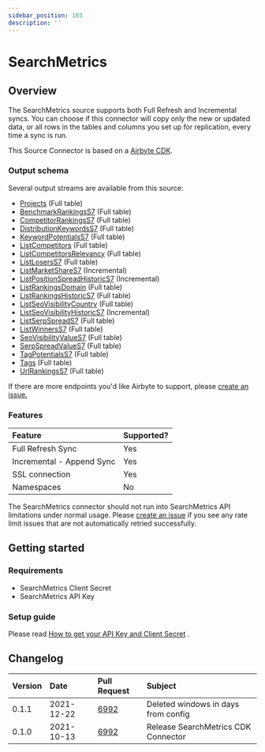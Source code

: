 ```yaml
---
sidebar_position: 103
description: ''
---
```


# SearchMetrics

## Overview

The SearchMetrics source supports both Full Refresh and Incremental syncs. You can choose if this connector will copy only the new or updated data, or all rows in the tables and columns you set up for replication, every time a sync is run.

This Source Connector is based on a [Airbyte CDK](https://docs.airbyte.io/connector-development/cdk-python).

### Output schema

Several output streams are available from this source:

* [Projects](https://developer.searchmetrics.com/docs/apiv4-documentation/ZG9jOjQwODQ5ODE-get-list-projects) \(Full table\)
* [BenchmarkRankingsS7](https://developer.searchmetrics.com/docs/apiv4-documentation/ZG9jOjQzNjc0NDY-get-list-benchmark-rankings-s7) \(Full table\)
* [CompetitorRankingsS7](https://developer.searchmetrics.com/docs/apiv4-documentation/ZG9jOjQzNjc0NDc-get-list-competitor-rankings-s7) \(Full table\)
* [DistributionKeywordsS7](https://developer.searchmetrics.com/docs/apiv4-documentation/ZG9jOjQzNjc0NDg-get-list-distribution-keywords-s7) \(Full table\)
* [KeywordPotentialsS7](https://developer.searchmetrics.com/docs/apiv4-documentation/ZG9jOjQzNjc0NTA-get-list-keyword-potentials-s7) \(Full table\)
* [ListCompetitors](https://developer.searchmetrics.com/docs/apiv4-documentation/ZG9jOjQwODQ5OTI-get-list-competitors) \(Full table\)
* [ListCompetitorsRelevancy](https://developer.searchmetrics.com/docs/apiv4-documentation/ZG9jOjQxODQxNjU-get-list-competitors-relevancy) \(Full table\)
* [ListLosersS7](https://developer.searchmetrics.com/docs/apiv4-documentation/ZG9jOjQzNjc0NTE-get-list-losers-s7) \(Full table\)
* [ListMarketShareS7](https://developer.searchmetrics.com/docs/apiv4-documentation/ZG9jOjQzNjc0NTI-get-list-market-share-s7) \(Incremental\)
* [ListPositionSpreadHistoricS7](https://developer.searchmetrics.com/docs/apiv4-documentation/ZG9jOjQzNjc0NTM-get-list-position-spread-historic-s7) \(Incremental\)
* [ListRankingsDomain](https://developer.searchmetrics.com/docs/apiv4-documentation/ZG9jOjQwODQ5OTg-get-list-rankings-domain) \(Full table\)
* [ListRankingsHistoricS7](https://developer.searchmetrics.com/docs/apiv4-documentation/ZG9jOjQzNjc0NTY-get-list-rankings-historic-s7) \(Full table\)
* [ListSeoVisibilityCountry](https://developer.searchmetrics.com/docs/apiv4-documentation/ZG9jOjQyMjg4NDk-get-list-seo-visibility-country) \(Full table\)
* [ListSeoVisibilityHistoricS7](https://developer.searchmetrics.com/docs/apiv4-documentation/ZG9jOjQzNjc0NTc-get-list-seo-visibility-historic-s7) \(Incremental\)
* [ListSerpSpreadS7](https://developer.searchmetrics.com/docs/apiv4-documentation/ZG9jOjQzNjc0NTg-get-list-serp-spread-s7) \(Full table\)
* [ListWinnersS7](https://developer.searchmetrics.com/docs/apiv4-documentation/ZG9jOjQzNjc0NjQ-get-list-winners-s7) \(Full table\)
* [SeoVisibilityValueS7](https://developer.searchmetrics.com/docs/apiv4-documentation/ZG9jOjQyMzQzMjk-get-value-seo-visibility) \(Full table\)
* [SerpSpreadValueS7](https://developer.searchmetrics.com/docs/apiv4-documentation/ZG9jOjQzNjc0Njc-get-value-serp-spread-s7) \(Full table\)
* [TagPotentialsS7](https://developer.searchmetrics.com/docs/apiv4-documentation/ZG9jOjQzNjc0NTk-get-list-tag-potentials-s7) \(Full table\)
* [Tags](https://developer.searchmetrics.com/docs/apiv4-documentation/ZG9jOjE4NzQ0ODMz-get-list-project-tags) \(Full table\)
* [UrlRankingsS7](https://developer.searchmetrics.com/docs/apiv4-documentation/ZG9jOjQzNjc0NjM-get-list-url-rankings-s7) \(Full table\)

If there are more endpoints you'd like Airbyte to support, please [create an issue.](https://github.com/airbytehq/airbyte/issues/new/choose)

### Features

| Feature | Supported? |
| :--- | :--- |
| Full Refresh Sync | Yes |
| Incremental - Append Sync | Yes |
| SSL connection | Yes |
| Namespaces | No |


The SearchMetrics connector should not run into SearchMetrics API limitations under normal usage. Please [create an issue](https://github.com/airbytehq/airbyte/issues) if you see any rate limit issues that are not automatically retried successfully.

## Getting started

### Requirements

* SearchMetrics Client Secret
* SearchMetrics API Key

### Setup guide

Please read [How to get your API Key and Client Secret](https://developer.searchmetrics.com/docs/apiv4-documentation/ZG9jOjQ2Nzk1-getting-started) .

## Changelog

| Version | Date       | Pull Request | Subject |
| :------ | :--------  | :-----       | :------ |
| 0.1.1   | 2021-12-22 | [6992](https://github.com/airbytehq/airbyte/pull/6992) | Deleted windows in days from config |
| 0.1.0   | 2021-10-13 | [6992](https://github.com/airbytehq/airbyte/pull/6992) | Release SearchMetrics CDK Connector |
